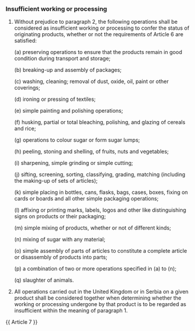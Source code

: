 ### Insufficient working or processing

1. Without prejudice to paragraph 2, the following operations shall be considered as insufficient working or processing to confer the status of originating products, whether or not the requirements of Article 6 are satisfied:

    (a) preserving operations to ensure that the products remain in good condition during transport and storage;

    (b) breaking-up and assembly of packages;

    (c) washing, cleaning; removal of dust, oxide, oil, paint or other coverings;

    (d) ironing or pressing of textiles;

    (e) simple painting and polishing operations;

    (f) husking, partial or total bleaching, polishing, and glazing of cereals and rice;

    (g) operations to colour sugar or form sugar lumps;

    (h) peeling, stoning and shelling, of fruits, nuts and vegetables;

    (i) sharpening, simple grinding or simple cutting;

    (j) sifting, screening, sorting, classifying, grading, matching (including the making-up of sets of articles);

    (k) simple placing in bottles, cans, flasks, bags, cases, boxes, fixing on cards or boards and all other simple packaging operations;

    (l) affixing or printing marks, labels, logos and other like distinguishing signs on products or their packaging;

    (m) simple mixing of products, whether or not of different kinds;

    (n) mixing of sugar with any material; 

    (o) simple assembly of parts of articles to constitute a complete article or disassembly of products into parts;

    (p) a combination of two or more operations specified in (a) to (n);

    (q) slaughter of animals.

2. All operations carried out in the United Kingdom or in Serbia on a given product shall be considered together when determining whether the working or processing undergone by that product is to be regarded as insufficient within the meaning of paragraph 1.

{{ Article 7 }}
